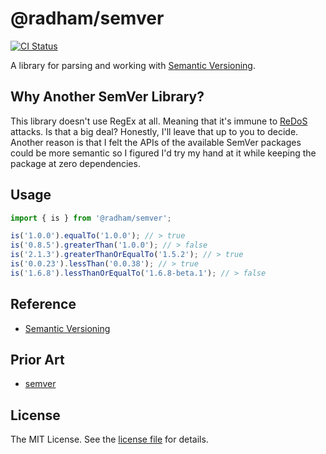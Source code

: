 @radham/semver
==============
[![CI Status][CI BADGE]][CI PAGE]

A library for parsing and working with [Semantic Versioning](https://semver.org/).

Why Another SemVer Library?
---------------------------
This library doesn't use RegEx at all. Meaning that it's immune to [ReDoS](https://en.wikipedia.org/wiki/ReDoS) attacks. Is that a big deal? Honestly, I'll leave that up to you to decide. Another reason is that I felt the APIs of the available SemVer packages could be more semantic so I figured I'd try my hand at it while keeping the package at zero dependencies.

Usage
-----
```js
import { is } from '@radham/semver';

is('1.0.0').equalTo('1.0.0'); // > true
is('0.8.5').greaterThan('1.0.0'); // > false
is('2.1.3').greaterThanOrEqualTo('1.5.2'); // > true
is('0.0.23').lessThan('0.0.38'); // > true
is('1.6.8').lessThanOrEqualTo('1.6.8-beta.1'); // > false
```

Reference
---------
* [Semantic Versioning](https://semver.org/)

Prior Art
---------
* [semver](https://github.com/npm/node-semver#readme)

License
-------
The MIT License. See the [license file](LICENSE) for details.

[CI BADGE]: https://github.com/jbenner-radham/semver.js/actions/workflows/ci.yaml/badge.svg
[CI PAGE]: https://github.com/jbenner-radham/semver.js/actions/workflows/ci.yaml
